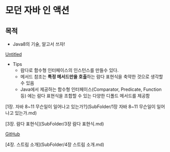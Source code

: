 # 모던 자바 인 액션

## 목적

- Java8의 기술, 알고서 쓰자!

[Untitled](%E1%84%86%E1%85%A9%E1%84%83%E1%85%A5%E1%86%AB%20%E1%84%8C%E1%85%A1%E1%84%87%E1%85%A1%20%E1%84%8B%E1%85%B5%E1%86%AB%20%E1%84%8B%E1%85%A2%E1%86%A8%E1%84%89%E1%85%A7%E1%86%AB%202c63adf07504408cb38ef549cfb7bbdb/Untitled%20Database%20e59c6e7cb822448fba84b6ba193e32b0.csv)

- Tips
    - 람다로 함수형 인터페이스의 인스턴스를 만들수 있다.
    - 메서드 참조는 **특정 메서드만을 호출**하는 람다 표현식을 축약한 것으로 생각할 수 있음
    - Java에서 제공하는 함수형 인터페이스(Comparator, Predicate, Function 등) 에는 람다 표현식을 조합할 수 있는 다양한 디폴드 메서드를 제공함

[1장. 자바 8~11 무슨일이 일어나고 있는가?](SubFolder/1장 자바 8~11 무슨일이 일어나고 있는가.md)

[3장. 람다 표현식](SubFolder/3장 람다 표현식.md)

[GitHub](http://github.com "깃허브")

[4장. 스트림 소개](SubFolder/4장 스트림 소개.md)

